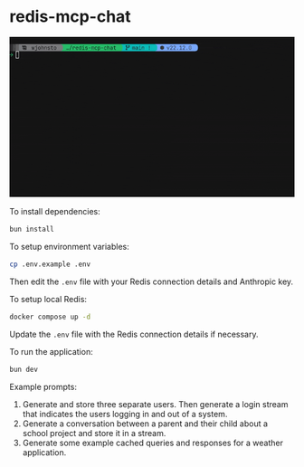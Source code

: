 # redis-mcp-chat

![Redis MCP Terminal Chat](./demo/redis-mcp-terminal-chat.gif)

To install dependencies:

```bash
bun install
```

To setup environment variables:

```bash
cp .env.example .env
```

Then edit the `.env` file with your Redis connection details and Anthropic key.

To setup local Redis:

```bash
docker compose up -d
```

Update the `.env` file with the Redis connection details if necessary.

To run the application:

```bash
bun dev
```

Example prompts:

1. Generate and store three separate users. Then generate a login stream that indicates the users logging in and out of a system.
1. Generate a conversation between a parent and their child about a school project and store it in a stream.
1. Generate some example cached queries and responses for a weather application.
